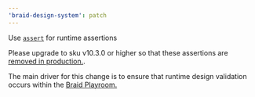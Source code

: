 ```yaml
---
'braid-design-system': patch
---
```


Use [`assert`](https://www.npmjs.com/package/assert) for runtime assertions

Please upgrade to sku v10.3.0 or higher so that these assertions are [removed in production.](https://seek-oss.github.io/sku/#/./docs/extra-features?id=assertion-removal).

The main driver for this change is to ensure that runtime design validation occurs within the [Braid Playroom.](https://seek-oss.github.io/braid-design-system/playroom)

